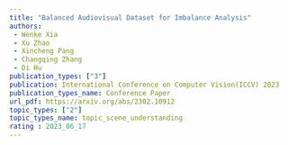 ```yaml
---  
title: "Balanced Audiovisual Dataset for Imbalance Analysis"  
authors:  
 - Wenke Xia
 - Xu Zhao
 - Xincheng Pang
 - Changqing Zhang
 - Di Hu 
publication_types: ["3"]  
publication: International Conference on Computer Vision(ICCV) 2023
publication_types_name: Conference Paper
url_pdf: https://arxiv.org/abs/2302.10912
topic_types: ["2"]
topic_types_name: topic_scene_understanding
rating : 2023_06_17
---  
```

